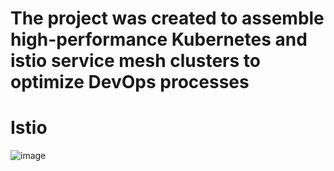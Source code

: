 # The project was created to assemble high-performance Kubernetes and istio service mesh clusters to optimize DevOps processes



# Istio
![image](https://github.com/user-attachments/assets/ebfb9892-9447-4325-b446-784a590fb094)
